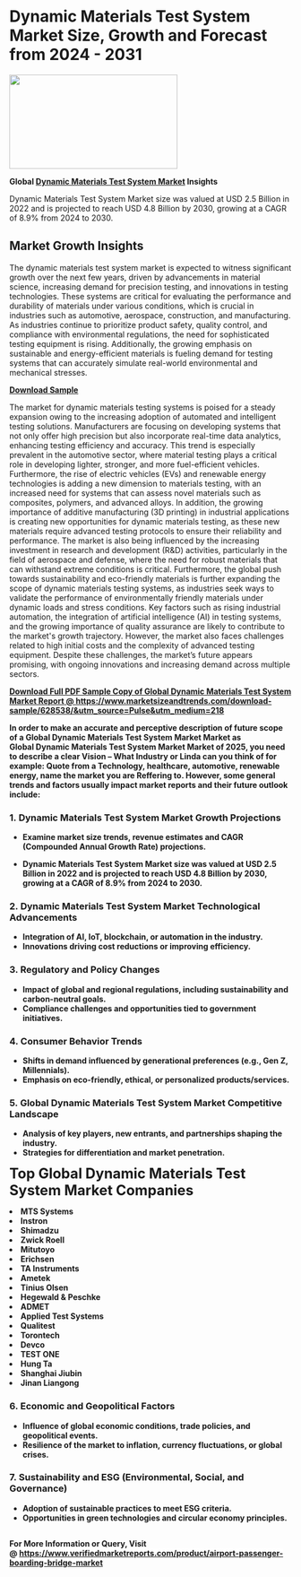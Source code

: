 <H1>Dynamic Materials Test System Market Size, Growth and Forecast from 2024 - 2031</H1><img class="aligncenter size-medium wp-image-584254" src="https://thirdeyenews.in/wp-content/uploads/2024/09/Global-Market-Research-300x168.jpeg" alt="" width="300" height="168" /><p><strong>Global&nbsp;<a href="https://www.marketsizeandtrends.com/download-sample/628538/&amp;utm_source=Pulse&amp;utm_medium=218">Dynamic Materials Test System Market</a> Insights</strong></p><p>Dynamic Materials Test System Market size was valued at USD 2.5 Billion in 2022 and is projected to reach USD 4.8 Billion by 2030, growing at a CAGR of 8.9% from 2024 to 2030.</p><p><h2>Market Growth Insights</h2> <p>The dynamic materials test system market is expected to witness significant growth over the next few years, driven by advancements in material science, increasing demand for precision testing, and innovations in testing technologies. These systems are critical for evaluating the performance and durability of materials under various conditions, which is crucial in industries such as automotive, aerospace, construction, and manufacturing. As industries continue to prioritize product safety, quality control, and compliance with environmental regulations, the need for sophisticated testing equipment is rising. Additionally, the growing emphasis on sustainable and energy-efficient materials is fueling demand for testing systems that can accurately simulate real-world environmental and mechanical stresses.</p> <p><strong><a href="#">Download Sample</a></strong></p> <p>The market for dynamic materials testing systems is poised for a steady expansion owing to the increasing adoption of automated and intelligent testing solutions. Manufacturers are focusing on developing systems that not only offer high precision but also incorporate real-time data analytics, enhancing testing efficiency and accuracy. This trend is especially prevalent in the automotive sector, where material testing plays a critical role in developing lighter, stronger, and more fuel-efficient vehicles. Furthermore, the rise of electric vehicles (EVs) and renewable energy technologies is adding a new dimension to materials testing, with an increased need for systems that can assess novel materials such as composites, polymers, and advanced alloys. In addition, the growing importance of additive manufacturing (3D printing) in industrial applications is creating new opportunities for dynamic materials testing, as these new materials require advanced testing protocols to ensure their reliability and performance. The market is also being influenced by the increasing investment in research and development (R&D) activities, particularly in the field of aerospace and defense, where the need for robust materials that can withstand extreme conditions is critical. Furthermore, the global push towards sustainability and eco-friendly materials is further expanding the scope of dynamic materials testing systems, as industries seek ways to validate the performance of environmentally friendly materials under dynamic loads and stress conditions. Key factors such as rising industrial automation, the integration of artificial intelligence (AI) in testing systems, and the growing importance of quality assurance are likely to contribute to the market's growth trajectory. However, the market also faces challenges related to high initial costs and the complexity of advanced testing equipment. Despite these challenges, the market’s future appears promising, with ongoing innovations and increasing demand across multiple sectors. <p><strong><a href="#"></p><p><span class=""><strong>Download Full PDF Sample Copy of Global Dynamic Materials Test System Market Report</strong> @ <a href="https://www.marketsizeandtrends.com/download-sample/628538/&amp;utm_source=Pulse&amp;utm_medium=218" target="_blank">https://www.marketsizeandtrends.com/download-sample/628538/&amp;utm_source=Pulse&amp;utm_medium=218</a></span></p><p>In order to make an accurate and perceptive description of future scope of a Global&nbsp;Dynamic Materials Test System Market Market as Global&nbsp;Dynamic Materials Test System Market Market of 2025, you need to describe a clear Vision &ndash; What Industry or Linda can you think of for example: Quote from a Technology, healthcare, automotive, renewable energy, name the market you are Reffering to. However, some general trends and factors usually impact market reports and their future outlook include:</p><h3>1.&nbsp;<strong>Dynamic Materials Test System Market Growth Projections</strong></h3><ul><li>Examine market size trends, revenue estimates and CAGR (Compounded Annual Growth Rate) projections.</li><li><p>Dynamic Materials Test System Market size was valued at USD 2.5 Billion in 2022 and is projected to reach USD 4.8 Billion by 2030, growing at a CAGR of 8.9% from 2024 to 2030.</p></li></ul><h3>2.&nbsp;<strong>Dynamic Materials Test System Market Technological Advancements</strong></h3><ul><li>Integration of AI, IoT, blockchain, or automation in the industry.</li><li>Innovations driving cost reductions or improving efficiency.</li></ul><h3>3.&nbsp;<strong>Regulatory and Policy Changes</strong></h3><ul><li>Impact of global and regional regulations, including sustainability and carbon-neutral goals.</li><li>Compliance challenges and opportunities tied to government initiatives.</li></ul><h3>4.&nbsp;<strong>Consumer Behavior Trends</strong></h3><ul><li>Shifts in demand influenced by generational preferences (e.g., Gen Z, Millennials).</li><li>Emphasis on eco-friendly, ethical, or personalized products/services.</li></ul><h3>5.&nbsp;<strong>Global Dynamic Materials Test System Market Competitive Landscape</strong></h3><ul><li>Analysis of key players, new entrants, and partnerships shaping the industry.</li><li>Strategies for differentiation and market penetration.</li></ul><p data-pm-slice="1 1 []"><span style="color: inherit; font-family: inherit; font-size: 25px;">Top Global Dynamic Materials Test System Market Companies</span></p><div class="" data-test-id=""><p><li>MTS Systems</li><li> Instron</li><li> Shimadzu</li><li> Zwick Roell</li><li> Mitutoyo</li><li> Erichsen</li><li> TA Instruments</li><li> Ametek</li><li> Tinius Olsen</li><li> Hegewald & Peschke</li><li> ADMET</li><li> Applied Test Systems</li><li> Qualitest</li><li> Torontech</li><li> Devco</li><li> TEST ONE</li><li> Hung Ta</li><li> Shanghai Jiubin</li><li> Jinan Liangong</li></p></div><h3>6.&nbsp;<strong>Economic and Geopolitical Factors</strong></h3><ul><li>Influence of global economic conditions, trade policies, and geopolitical events.</li><li>Resilience of the market to inflation, currency fluctuations, or global crises.</li></ul><h3>7.&nbsp;<strong>Sustainability and ESG (Environmental, Social, and Governance)</strong></h3><ul><li>Adoption of sustainable practices to meet ESG criteria.</li><li>Opportunities in green technologies and circular economy principles.</li></ul><h2><strong style="font-size: 14px;">For More Information or Query, Visit @&nbsp;</strong><a style="background-color: #ffffff; font-size: 14px;" href="https://www.marketsizeandtrends.com/report/dynamic-materials-test-system-market/" target="_blank">https://www.verifiedmarketreports.com/product/airport-passenger-boarding-bridge-market</a></h2>
